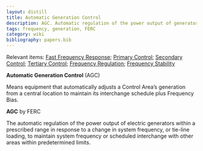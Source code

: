 ```yaml
---
layout: distill
title: Automatic Generation Control
description: AGC. Automatic regulation of the power output of generators
tags: frequency, generation, FERC
category: wiki
bibliography: papers.bib
---
```


Relevant items: [Fast Frequency Response](/pswiki/fast-frequency-response); [Primary Control](/pswiki/primary-control); [Secondary Control](/pswiki/secondary-control); [Tertiary Control](/pswiki/tertiary-control); [Frequency Regulation](/pswiki/frequency-regulation); [Frequency Stability](/pswiki/frequency-stability)

**Automatic Generation Control** (AGC) <d-cite key="nerc2024glossary"></d-cite>

Means equipment that automatically adjusts a Control Area’s generation from a central location to maintain its interchange schedule plus Frequency Bias.

**AGC** <d-cite key="ferc2020glossary"></d-cite> by FERC

The automatic regulation of the power output of electric generators within a prescribed range in response to a change in system frequency, or tie-line loading, to maintain system frequency or scheduled interchange with other areas within predetermined limits.
